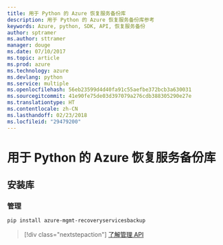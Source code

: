 ```yaml
---
title: 用于 Python 的 Azure 恢复服务备份库
description: 用于 Python 的 Azure 恢复服务备份库参考
keywords: Azure, python, SDK, API, 恢复服务备份
author: sptramer
ms.author: sttramer
manager: douge
ms.date: 07/10/2017
ms.topic: article
ms.prod: azure
ms.technology: azure
ms.devlang: python
ms.service: multiple
ms.openlocfilehash: 56eb23599d4d40fa91c55aefbe372bcb3a630031
ms.sourcegitcommit: 41e90fe75de03d397079a276cdb388305290e27e
ms.translationtype: HT
ms.contentlocale: zh-CN
ms.lasthandoff: 02/23/2018
ms.locfileid: "29479200"
---
```

# <a name="azure-recovery-services-backup-libraries-for-python"></a>用于 Python 的 Azure 恢复服务备份库

## <a name="install-the-libraries"></a>安装库


### <a name="management"></a>管理

```bash
pip install azure-mgmt-recoveryservicesbackup
```
> [!div class="nextstepaction"]
> [了解管理 API](/python/api/overview/azure/recoveryservicesbackup/management)